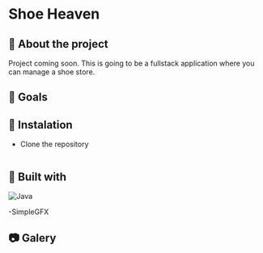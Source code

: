 # Shoe Heaven

## :beginner: About the project
Project coming soon. This is going to be a fullstack application where you can manage a shoe store.

## :dart: Goals


## :electric_plug: Instalation
- Clone the repository
    ```
  
  ```

 
## :hammer: Built with
![Java](https://img.shields.io/badge/java-%23ED8B00.svg?style=for-the-badge&logo=openjdk&logoColor=white)

-SimpleGFX

## :camera: Galery
